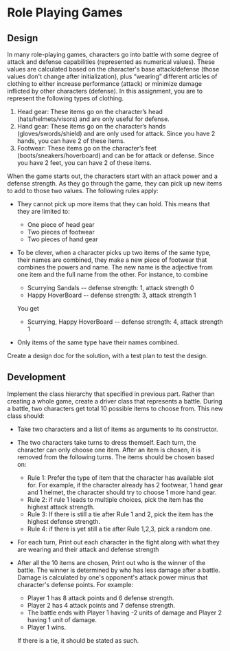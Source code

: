 # Role Playing Games

## Design

In many role-playing games, characters go into battle with some degree of attack and defense capabilities (represented as numerical values). These values are calculated based on the character's base attack/defense (those values don't change after initialization), plus “wearing” different articles of clothing to either increase performance (attack) or minimize damage inflicted by other characters (defense). In this assignment, you are to represent the following types of clothing.

1. Head gear: These items go on the character’s head (hats/helmets/visors) and are only useful for defense.
2. Hand gear: These items go on the character’s hands (gloves/swords/shield) and are only used for attack. Since you have 2 hands, you can have 2 of these items.
3. Footwear: These items go on the character’s feet (boots/sneakers/hoverboard) and can be for attack or defense. Since you have 2 feet, you can have 2 of these items.

When the game starts out, the characters start with an attack power and a defense strength. As they go through the game, they can pick up new items to add to those two values. The following rules apply:

* They cannot pick up more items that they can hold. This means that they are limited to:
  * One piece of head gear
  * Two pieces of footwear
  * Two pieces of hand gear

* To be clever, when a character picks up two items of the same type, their names are combined, they make a new piece of footwear that combines the powers and name. The new name is the adjective from one item and the full name from the other. For instance, to combine

  * Scurrying Sandals -- defense strength: 1, attack strength 0
  * Happy HoverBoard -- defense strength: 3, attack strength 1

  You get

  * Scurrying, Happy HoverBoard -- defense strength: 4, attack strength 1

* Only items of the same type have their names combined.

Create a design doc for the solution, with a test plan to test the design.

## Development

Implement the class hierarchy that specified in previous part. Rather than creating a whole game, create a driver class that represents a battle. During a battle, two characters get total 10 possible items to choose from. This new class should:

* Take two characters and a list of items as arguments to its constructor.
* The two characters take turns to dress themself. Each turn, the character can only choose one item. After an item is chosen, it is removed from the following turns. The items should be chosen based on:
  * Rule 1: Prefer the type of item that the character has available slot for. For example, if the character already has 2 footwear, 1 hand gear and 1 helmet, the character should try to choose 1 more hand gear.
  * Rule 2: if rule 1 leads to multiple choices, pick the item has the highest attack strength.
  * Rule 3: If there is still a tie after Rule 1 and 2, pick the item has the highest defense strength.
  * Rule 4: if there is yet still a tie after Rule 1,2,3, pick a random one.

* For each turn, Print out each character in the fight along with what they are wearing and their attack and defense strength 
* After all the 10 items are chosen, Print out who is the winner of the battle. The winner is determined by who has less damage after a battle. Damage is calculated by one's opponent's attack power minus that character's defense points. For example:
  * Player 1 has 8 attack points and 6 defense strength. 
  * Player 2 has 4 attack points and 7 defense strength. 
  * The battle ends with Player 1 having -2 units of damage and Player 2 having 1 unit of damage. 
  * Player 1 wins.

  If there is a tie, it should be stated as such.